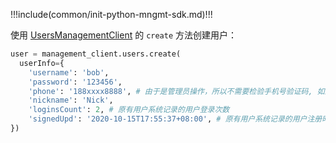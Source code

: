 !!!include(common/init-python-mngmt-sdk.md)!!!

使用 [UsersManagementClient](/reference/sdk-for-python/management/UsersManagementClient.md) 的 `create` 方法创建用户：

```python
user = management_client.users.create(
  userInfo={
    'username': 'bob',
    'password': '123456',
    'phone': '188xxxx8888', # 由于是管理员操作，所以不需要检验手机号验证码, 如果你需要检验，请使用  AuthenticationClient
    'nickname': 'Nick',
    'loginsCount': 2, # 原有用户系统记录的用户登录次数
    'signedUpd': '2020-10-15T17:55:37+08:00', # 原有用户系统记录的用户注册时间
})
```
